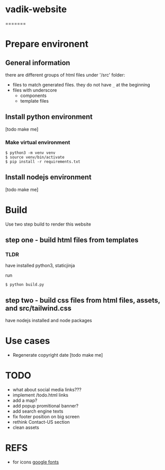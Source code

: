 # vadik-website
=======

# Prepare environent

## General information
there are different groups of html files under '/src' folder:
- files to match generated files. they do not have `_` at the beginning
- files with underscore
   - components
   - template files


## Install python environment
[todo make me]
### Make virtual environment
```
$ python3 -m venv venv
$ source venv/bin/activate
$ pip install -r requirements.txt
```
## Install nodejs environment
[todo make me]

# Build
Use two step build to render this website

## step one - build html files from templates
### TLDR
have installed python3, staticjinja

run
```
$ python build.py
```
## step two - build css files from html files, assets, and src/tailwind.css
have nodejs installed and node packages

# Use cases
- Regenerate copyright date [todo make me]

# TODO
- what about social media links???
- implement /todo.html links
- add a map?
- add popup promitional banner?
- add search engine texts
- fix footer position on big screen
- rethink Contact-US section
- clean assets


# REFS
- for icons [google fonts](https://fonts.google.com/icons?icon.query=time&icon.size=24&icon.color=%231f1f1f)
